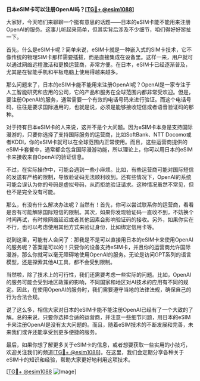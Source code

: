 **日本eSIM卡可以注册OpenAI吗？[[TG💪+ @esim1088](https://t.me/s/esim1088)]**

大家好，今天咱们来聊聊一个挺有意思的话题——日本的eSIM卡能不能用来注册OpenAI的服务。这事儿听起来简单，但其实背后涉及不少细节，咱们得好好掰扯一下。

首先，什么是eSIM卡呢？简单来说，eSIM卡就是一种嵌入式的SIM卡技术，它不像传统的物理SIM卡那样需要插拔，而是直接集成在设备里。这样一来，用户就可以通过网络远程激活和更换运营商，非常方便。在日本，eSIM卡已经逐渐普及，尤其是在智能手机和平板电脑上使用得越来越多。

那么问题来了，日本的eSIM卡能不能用来注册OpenAI呢？OpenAI是一家专注于人工智能研究和应用的公司，它的产品和服务在全球范围内都非常受欢迎。但是，要注册OpenAI的服务，通常需要一个有效的电话号码来进行验证。而这个电话号码，往往是要求国际通用的，也就是说，必须是能够接收短信或者语音验证码的那种。

对于持有日本eSIM卡的人来说，这并不是个大问题。因为eSIM卡本身是支持国际漫游的，只要你选择了支持国际服务的运营商，比如SoftBank、NTT Docomo或者KDDI，你的eSIM卡就可以在全球范围内正常使用。而且，这些运营商提供的eSIM卡套餐中，通常都会包含国际漫游功能，所以理论上，你可以用日本的eSIM卡来接收来自OpenAI的验证信息。

不过，在实际操作中，可能会遇到一些小麻烦。比如，有些运营商可能对国际短信的发送有严格的限制，导致验证码无法顺利收到。还有些情况下，OpenAI的系统可能会误认为你的号码是虚拟号码，从而拒绝验证请求。这种情况虽然不常见，但也不是完全没有可能。

那么，有没有什么解决办法呢？当然有！首先，你可以尝试联系你的运营商，看看是否有可能解除国际短信的限制。其次，如果你发现验证码一直收不到，不妨换个时间再试，有时候网络延迟或者其他因素会影响验证码的接收。另外，如果你实在不行，也可以考虑使用其他方式来验证身份，比如绑定信用卡等。

说到这里，可能有人会问了：那我是不是可以直接用日本的eSIM卡来使用OpenAI的服务呢？答案是可以的！只要你的设备支持eSIM卡，并且你的运营商允许国际漫游，那么你就可以毫无障碍地使用OpenAI的服务。无论是访问GPT系列的语言模型，还是探索其他AI工具，都不会受到限制。

当然啦，除了技术上的可行性，我们还需要考虑一些实际的问题。比如，OpenAI的服务可能会受到地区政策的影响，不同国家和地区对AI技术的应用有不同的规定。因此，在使用OpenAI的服务时，我们需要遵守当地的法律法规，确保自己的行为合法合规。

说了这么多，相信大家对日本的eSIM卡能不能注册OpenAI已经有了一个大致的了解。总的来说，只要你选择合适的运营商，并注意一些细节问题，用日本的eSIM卡来注册OpenAI是没有太大问题的。而且，随着eSIM技术的不断发展和完善，未来我们或许还能享受到更多便捷的服务。

最后，如果你想了解更多关于eSIM卡的信息，或者想要获取一些实用的小技巧，欢迎关注我们的频道[[TG💪+ @esim1088](https://t.me/s/esim1088)]。在这里，我们会定期分享各种关于eSIM卡的知识和经验，帮助大家更好地利用这项技术。

[[TG💪+ @esim1088](https://t.me/s/esim1088) ![Image](https://i.postimg.cc/4NQfJmqS/Snipaste-2025-05-13-00-14-12.png)]